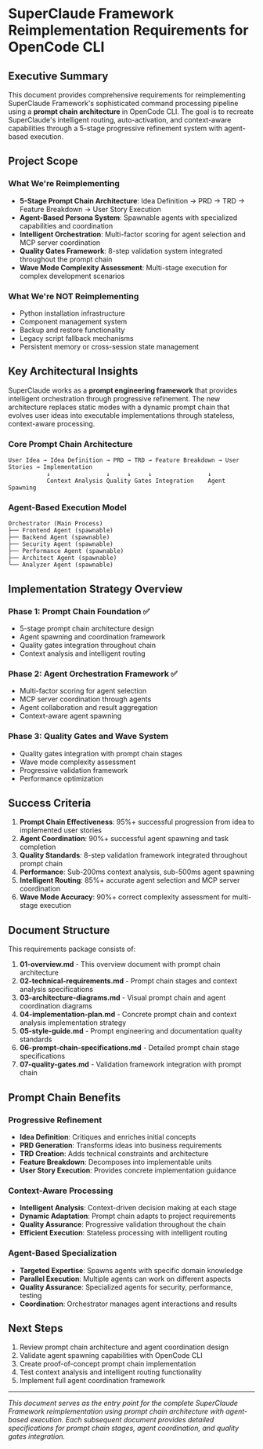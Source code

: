 # SuperClaude Framework Reimplementation Requirements for OpenCode CLI

## Executive Summary

This document provides comprehensive requirements for reimplementing SuperClaude Framework's sophisticated command processing pipeline using a **prompt chain architecture** in OpenCode CLI. The goal is to recreate SuperClaude's intelligent routing, auto-activation, and context-aware capabilities through a 5-stage progressive refinement system with agent-based execution.

## Project Scope

### What We're Reimplementing
- **5-Stage Prompt Chain Architecture**: Idea Definition → PRD → TRD → Feature Breakdown → User Story Execution
- **Agent-Based Persona System**: Spawnable agents with specialized capabilities and coordination
- **Intelligent Orchestration**: Multi-factor scoring for agent selection and MCP server coordination
- **Quality Gates Framework**: 8-step validation system integrated throughout the prompt chain
- **Wave Mode Complexity Assessment**: Multi-stage execution for complex development scenarios

### What We're NOT Reimplementing
- Python installation infrastructure
- Component management system
- Backup and restore functionality
- Legacy script fallback mechanisms
- Persistent memory or cross-session state management

## Key Architectural Insights

SuperClaude works as a **prompt engineering framework** that provides intelligent orchestration through progressive refinement. The new architecture replaces static modes with a dynamic prompt chain that evolves user ideas into executable implementations through stateless, context-aware processing.

### Core Prompt Chain Architecture
```
User Idea → Idea Definition → PRD → TRD → Feature Breakdown → User Stories → Implementation
           ↓                ↓     ↓     ↓                ↓
           Context Analysis Quality Gates Integration    Agent Spawning
```

### Agent-Based Execution Model
```
Orchestrator (Main Process)
├── Frontend Agent (spawnable)
├── Backend Agent (spawnable)
├── Security Agent (spawnable)
├── Performance Agent (spawnable)
├── Architect Agent (spawnable)
└── Analyzer Agent (spawnable)
```

## Implementation Strategy Overview

### Phase 1: Prompt Chain Foundation ✅
- 5-stage prompt chain architecture design
- Agent spawning and coordination framework
- Quality gates integration throughout chain
- Context analysis and intelligent routing

### Phase 2: Agent Orchestration Framework ✅
- Multi-factor scoring for agent selection
- MCP server coordination through agents
- Agent collaboration and result aggregation
- Context-aware agent spawning

### Phase 3: Quality Gates and Wave System
- Quality gates integration with prompt chain stages
- Wave mode complexity assessment
- Progressive validation framework
- Performance optimization

## Success Criteria

1. **Prompt Chain Effectiveness**: 95%+ successful progression from idea to implemented user stories
2. **Agent Coordination**: 90%+ successful agent spawning and task completion
3. **Quality Standards**: 8-step validation framework integrated throughout prompt chain
4. **Performance**: Sub-200ms context analysis, sub-500ms agent spawning
5. **Intelligent Routing**: 85%+ accurate agent selection and MCP server coordination
6. **Wave Mode Accuracy**: 90%+ correct complexity assessment for multi-stage execution

## Document Structure

This requirements package consists of:

1. **01-overview.md** - This overview document with prompt chain architecture
2. **02-technical-requirements.md** - Prompt chain stages and context analysis specifications
3. **03-architecture-diagrams.md** - Visual prompt chain and agent coordination diagrams
4. **04-implementation-plan.md** - Concrete prompt chain and context analysis implementation strategy
5. **05-style-guide.md** - Prompt engineering and documentation quality standards
6. **06-prompt-chain-specifications.md** - Detailed prompt chain stage specifications
7. **07-quality-gates.md** - Validation framework integration with prompt chain

## Prompt Chain Benefits

### **Progressive Refinement**
- **Idea Definition**: Critiques and enriches initial concepts
- **PRD Generation**: Transforms ideas into business requirements
- **TRD Creation**: Adds technical constraints and architecture
- **Feature Breakdown**: Decomposes into implementable units
- **User Story Execution**: Provides concrete implementation guidance

### **Context-Aware Processing**
- **Intelligent Analysis**: Context-driven decision making at each stage
- **Dynamic Adaptation**: Prompt chain adapts to project requirements
- **Quality Assurance**: Progressive validation throughout the chain
- **Efficient Execution**: Stateless processing with intelligent routing

### **Agent-Based Specialization**
- **Targeted Expertise**: Spawns agents with specific domain knowledge
- **Parallel Execution**: Multiple agents can work on different aspects
- **Quality Assurance**: Specialized agents for security, performance, testing
- **Coordination**: Orchestrator manages agent interactions and results

## Next Steps

1. Review prompt chain architecture and agent coordination design
2. Validate agent spawning capabilities with OpenCode CLI
3. Create proof-of-concept prompt chain implementation
4. Test context analysis and intelligent routing functionality
5. Implement full agent coordination framework

---

*This document serves as the entry point for the complete SuperClaude Framework reimplementation using prompt chain architecture with agent-based execution. Each subsequent document provides detailed specifications for prompt chain stages, agent coordination, and quality gates integration.*
